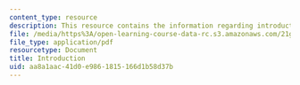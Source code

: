 ```yaml
---
content_type: resource
description: This resource contains the information regarding introduction.
file: /media/https%3A/open-learning-course-data-rc.s3.amazonaws.com/21g-061-advanced-topics-plotting-terror-in-european-culture-spring-2004/aa8a1aac41d0e9861815166d1b58d37b_MIT21G_061S04_introduction.pdf
file_type: application/pdf
resourcetype: Document
title: Introduction
uid: aa8a1aac-41d0-e986-1815-166d1b58d37b
---
```

